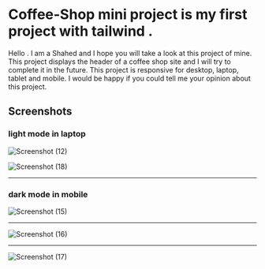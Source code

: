 # Coffee-Shop mini project is my first project with tailwind . 
Hello . I am a Shahed and I hope you will take a look at this project of mine.
This project displays the header of a coffee shop site and I will try to complete it in the future.
This project is responsive for desktop, laptop, tablet and mobile.
I would be happy if you could tell me your opinion about this project.


## Screenshots

### light mode in laptop
![Screenshot (12)](https://github.com/Shahed-Forooghi/coffee-shop/assets/157359997/791a1cac-92de-483c-9a9e-6e62e810cde7)

![Screenshot (18)](https://github.com/Shahed-Forooghi/coffee-shop/assets/157359997/5e4b76db-6393-45a4-af7e-86d1ad1bf4cd)

---
### dark mode in mobile
![Screenshot (15)](https://github.com/Shahed-Forooghi/coffee-shop/assets/157359997/56371fc8-06f9-4e83-a716-adbdb335e8f9)

---
![Screenshot (16)](https://github.com/Shahed-Forooghi/coffee-shop/assets/157359997/4fb362b4-6ae5-4804-871a-9beae154c306)

---

![Screenshot (17)](https://github.com/Shahed-Forooghi/coffee-shop/assets/157359997/1afab15e-834a-4771-89d6-3a35510df766)








